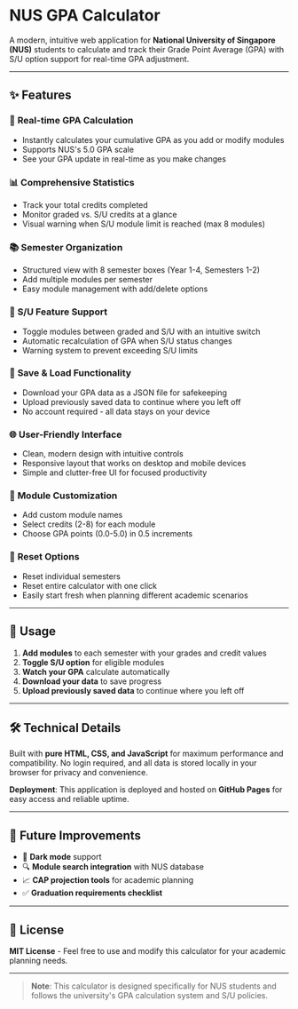 # NUS GPA Calculator

A modern, intuitive web application for **National University of Singapore (NUS)** students to calculate and track their Grade Point Average (GPA) with S/U option support for real-time GPA adjustment.

---

## ✨ Features

### 🧮 **Real-time GPA Calculation**

- Instantly calculates your cumulative GPA as you add or modify modules
- Supports NUS's 5.0 GPA scale
- See your GPA update in real-time as you make changes

### 📊 **Comprehensive Statistics**

- Track your total credits completed
- Monitor graded vs. S/U credits at a glance
- Visual warning when S/U module limit is reached (max 8 modules)

### 📚 **Semester Organization**

- Structured view with 8 semester boxes (Year 1-4, Semesters 1-2)
- Add multiple modules per semester
- Easy module management with add/delete options

### 🔄 **S/U Feature Support**

- Toggle modules between graded and S/U with an intuitive switch
- Automatic recalculation of GPA when S/U status changes
- Warning system to prevent exceeding S/U limits

### 💾 **Save & Load Functionality**

- Download your GPA data as a JSON file for safekeeping
- Upload previously saved data to continue where you left off
- No account required - all data stays on your device

### 🌐 **User-Friendly Interface**

- Clean, modern design with intuitive controls
- Responsive layout that works on desktop and mobile devices
- Simple and clutter-free UI for focused productivity

### 🧩 **Module Customization**

- Add custom module names
- Select credits (2-8) for each module
- Choose GPA points (0.0-5.0) in 0.5 increments

### 🔄 **Reset Options**

- Reset individual semesters
- Reset entire calculator with one click
- Easily start fresh when planning different academic scenarios

---

## 🚀 Usage

1. **Add modules** to each semester with your grades and credit values
2. **Toggle S/U option** for eligible modules
3. **Watch your GPA** calculate automatically
4. **Download your data** to save progress
5. **Upload previously saved data** to continue where you left off

---

## 🛠️ Technical Details

Built with **pure HTML, CSS, and JavaScript** for maximum performance and compatibility. No login required, and all data is stored locally in your browser for privacy and convenience.

**Deployment**: This application is deployed and hosted on **GitHub Pages** for easy access and reliable uptime.

---

## 🔮 Future Improvements

- 🌙 **Dark mode** support
- 🔍 **Module search integration** with NUS database
- 📈 **CAP projection tools** for academic planning
- ✅ **Graduation requirements checklist**

---

## 📄 License

**MIT License** - Feel free to use and modify this calculator for your academic planning needs.

---

> **Note**: This calculator is designed specifically for NUS students and follows the university's GPA calculation system and S/U policies.
